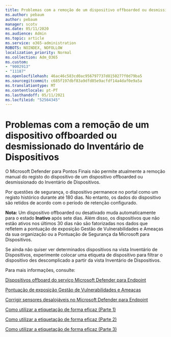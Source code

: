 ```yaml
---
title: Problemas com a remoção de um dispositivo offboarded ou desmissionado do Inventário de Dispositivos
ms.author: pebaum
author: pebaum
manager: scotv
ms.date: 05/11/2020
ms.audience: Admin
ms.topic: article
ms.service: o365-administration
ROBOTS: NOINDEX, NOFOLLOW
localization_priority: Normal
ms.collection: Adm_O365
ms.custom:
- "9002913"
- "11187"
ms.openlocfilehash: 46ac46c583cd0ac956797737d8150277f0d79ba5
ms.sourcegitcommit: c685f197dbf83a9dfd85e9acfdf14a4daf0e9a5a
ms.translationtype: MT
ms.contentlocale: pt-PT
ms.lasthandoff: 05/11/2021
ms.locfileid: "52564345"
---
```

# <a name="issues-with-removing-an-offboarded-or-decommissioned-device-from-the-device-inventory"></a>Problemas com a remoção de um dispositivo offboarded ou desmissionado do Inventário de Dispositivos

O Microsoft Defender para Pontos Finais não permite atualmente a remoção manual do registo do dispositivo de um dispositivo offboarded ou desmissionado do Inventário de Dispositivos.

Por questões de segurança, o dispositivo permanece no portal como um registo histórico durante até 180 dias. No entanto, os dados do dispositivo são retidos de acordo com o período de retenção configurado.

**Nota:** Um dispositivo offboarded ou desativado muda automaticamente para o estado **Inativo** após sete dias. Além disso, os dispositivos que não estão ativos nos últimos 30 dias não são fatorizadas nos dados que refletem a pontuação de exposição Gestão de Vulnerabilidades e Ameaças da sua organização ou a Pontuação de Segurança da Microsoft para Dispositivos.
 
Se ainda não quiser ver determinados dispositivos na vista Inventário de Dispositivos, experimente colocar uma etiqueta de dispositivo para filtrar o dispositivo des descomplicado a partir da vista Inventário de Dispositivos.

Para mais informações, consulte:

[Dispositivos offboard do serviço Microsoft Defender para Endpoint](/microsoft-365/security/defender-endpoint/offboard-machines.md)

[Pontuação de exposição Gestão de Vulnerabilidades e Ameaças](/microsoft-365/security/defender-endpoint/tvm-exposure-score.md)

[Corrigir sensores desalojáveis no Microsoft Defender para Endpoint](/microsoft-365/security/defender-endpoint/fix-unhealthy-sensors#inactive-devices.md)

[Como utilizar a etiquetação de forma eficaz (Parte 1)](https://techcommunity.microsoft.com/t5/microsoft-defender-for-endpoint/how-to-use-tagging-effectively-part-1/ba-p/1964058)

[Como utilizar a etiquetação de forma eficaz (Parte 2)](https://techcommunity.microsoft.com/t5/microsoft-defender-for-endpoint/how-to-use-tagging-effectively-part-2/ba-p/1962008)

[Como utilizar a etiquetação de forma eficaz (Parte 3)](https://techcommunity.microsoft.com/t5/microsoft-defender-for-endpoint/how-to-use-tagging-effectively-part-3/ba-p/1964073)




